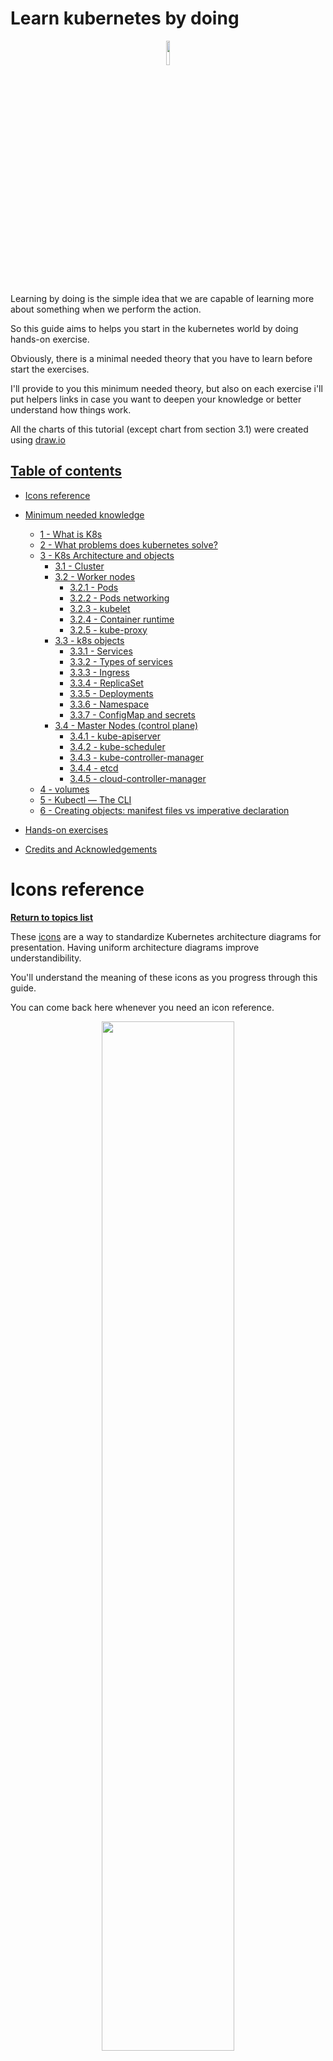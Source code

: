 # Learn kubernetes by doing

<p align="center">
  <img src="./assets/k8s-logo.png" width="10%">
</p>

Learning by doing is the simple idea that we are capable of learning more about something when we perform the action.

So this guide aims to helps you start in the kubernetes world by doing hands-on exercise.

Obviously, there is a minimal needed theory that you have to learn before start the exercises.

I'll provide to you this minimum needed theory, but also on each exercise i'll put helpers links in case you want to deepen your knowledge or better understand how things work.

All the charts of this tutorial (except chart from section 3.1) were created using [draw.io](https://app.diagrams.net/)

## [Table of contents](#table-of-contents)

- [Icons reference](#icons-reference)
- [Minimum needed knowledge](#minimum-needed-knowledge)
  - [1 - What is K8s](#1---what-is-k8s)
  - [2 - What problems does kubernetes solve?](#2---what-problems-does-kubernetes-solve)
  - [3 - K8s Architecture and objects](#3---k8s-architecture-and-objects)
      - [3.1 - Cluster](#31---cluster)
      - [3.2 - Worker nodes](#32---worker-nodes)
          - [3.2.1 - Pods](#321---pods)
          - [3.2.2 - Pods networking](#322---pods-networking)
          - [3.2.3 - kubelet](#323---kubelet)
          - [3.2.4 - Container runtime](#324---container-runtime)
          - [3.2.5 - kube-proxy](#325---kube-proxy)
      - [3.3 - k8s objects](#33---k8s-objects)
          - [3.3.1 - Services](#331---services)
          - [3.3.2 - Types of services](#332---types-of-services)
          - [3.3.3 - Ingress](#333---ingress)
          - [3.3.4 - ReplicaSet](#334---replicasets)
          - [3.3.5 - Deployments](#335---deployments)
          - [3.3.6 - Namespace](#336---namespaces)
          - [3.3.7 - ConfigMap and secrets](#337---configmap-and-secret)
      - [3.4 - Master Nodes (control plane)](#34---master-nodes-control-plane)
          - [3.4.1 - kube-apiserver](#341---kube-apiserver)
          - [3.4.2 - kube-scheduler](#342---kube-scheduler)
          - [3.4.3 - kube-controller-manager](#343---kube-controller-manager)
          - [3.4.4 - etcd](#344---etcd)
          - [3.4.5 - cloud-controller-manager](#345---cloud-controller-manager)
  - [4 - volumes](#4---volumes)   
  - [5 - Kubectl — The CLI](#5---kubectl---the-cli)  
  - [6 - Creating objects: manifest files vs imperative declaration](#6---creating-objects-manifest-files-vs-imperative-declaration)

- [Hands-on exercises](#hands-on-exercises)
- [Credits and Acknowledgements](#credits-and-acknowledgements)

# Icons reference
**[Return to topics list](#table-of-contents)**

These [icons](https://github.com/kubernetes/community/tree/master/icons) are a way to standardize Kubernetes architecture diagrams for presentation. Having uniform architecture diagrams improve understandibility.

You'll understand the meaning of these icons as you progress through this guide.

You can come back here whenever you need an icon reference.

<p align="center">
  <img src="./assets/k8s-icons-reference.png" width="65%">
</p>

# Minimum needed knowledge

## 1 - What is k8s?
**[Return to topics list](#table-of-contents)**

- Kubernetes (aka k8s) is an open source container orchestration framework. 
- It was originally developed by google
- It helps you manage containerized applications (be docker containers or some other technology)
- These applications can be made up of hundreds or maybe thousands of containers in different environments (physical machines, VMs, cloud, etc) 

## 2 - What problems does kubernetes solve?
**[Return to topics list](#table-of-contents)**

Kubernetes becomes very useful when you're working with microservices.

Just to remember, microservices are an application architecture that breaks an application into various small independent services that communicate with each other over well-defined APIs, unlike traditional monolithic architecture, where all processes are tightly coupled and run as a single service.

<p align="center">
  <img src="./assets/monolithic-vs-microservices.png" width="60%">
</p>

The rise of microservices caused increased usage of container technologies. These microservices are sometimes made up of hundreds or maybe even thousands of containers. 

Now managing those loads of containers across multiple environments using scripts and self-made tools can be really complex and sometimes even impossible.

So that specific scenario actually caused the need for having container orchestration technologies like Kubernetes.

Some of the problems that k8s solves are:

- **Microservices communication**: if you have an application made up of hundreds of Microservices, they need to efficiently and reliably communicate with each other. Kubernetes can take care of that (later you will understand how k8s do this).

- **high availability or no downtime**: high availability means that the application has no downtime so it's always accessible by the users. 

- **Horizontal scaling**: The workload on your application could increase and decrease abruptly in different moments. Sometimes you have to scaling up the replicas of a service to balance the workload, and after the overload you have scaling it down to keeps your costs low. Kubernetes can do that for you (auto scale).

- **Self healing**: Whenever one of the hundreds of services goes down due to fatal error, you’ll want to automatically instantiate a new, healthy replica of this service. Kubernetes can do this for you (self healing).

- **Automated rollouts and rollbacks**: Kubernetes can take care of deployment operations like the rollout of a new version of the application, and the rollback to a previous version. All of these operations can be performed reliably just by executing a couple of commands from a command line.

- **Secret and configuration management**: Kubernetes provides built-in mechanisms to effectively store and manage configuration (like environmental variables, database connections) across different environments (eg : production, test, development). It also allows for storing sensitive configuration data, meant to be kept secret in a special manner, so that accidental exposure of such data is minimized.


## 3 - K8s Architecture and objects

### 3.1 - Cluster
**[Return to topics list](#table-of-contents)**

**[Check icons reference](#icons-reference)**

A Kubernetes cluster consists of a set of worker machines (virtual or physical machines), called nodes, that run containerized applications.

Remember that containerized applications are applications that run in isolated runtime environments called containers. 

Containers encapsulate an application with all its dependencies, including system libraries, binaries, and configuration files (like Docker containers).

These are the components of a kubernetes cluster:

<p align="center">
  <img src="./assets/k8s-architecture.png" width="100%">
</p>

### 3.2 - Worker nodes
**[Return to topics list](#table-of-contents)**

**[Check icons reference](#icons-reference)**

- A node may be a virtual or physical machine, depending on the cluster.
- Every cluster has at least one worker node.
- Kubernetes runs your workload into the Worker Nodes. 
- This workload are containerized applications.
- On each node you'll find a set of pods (where containerized applications run) as well as 3 important daemons processes: kubelet, kube-proxy and the container runtime.
- Let's see what these components are.

<p align="center">
  <img src="./assets/k8s-worker-node.png" width="30%">
</p>

### 3.2.1 - Pods
**[Return to topics list](#table-of-contents)**

- The worker nodes host the pods. 
- Pods are the smallest deployable units of computing that you can create and manage in Kubernetes.
- A Pod contains one or more containers (not necessarily Docker containers), with shared storage and network resources.
- A Pod is usually meant to run one application container inside of it (but you can run multiple containers inside one pod). 
- For example, in a worker node you could have one pod that runs a database app, and another pod that runs some python app.
- Pods are ephemeral which means that they are not designed to run forever,so they can die very easily.
- I'ts recommended to have **no more than 110 pods per node** (checkout the [considerations for large clusters](https://kubernetes.io/docs/setup/best-practices/cluster-large/)).

### 3.2.2 - Pods networking

**[Return to topics list](#table-of-contents)**

**[Check icons reference](#icons-reference)**

- When pods are created, they are assigned with an unique IP address (**not the container** the pod gets the ip address).
- Containers inside a pod share the same network space, which means that, within the pod, containers can communicate with each other by using the localhost address.
- Also, each container inside a pod gets their own port.
- You can use this IP (and the corresponding port) to access the pod from anywhere within the Kubernetes cluster.
- So each pod can communicate with each other using that ip address, which is an internal ip address.

<p align="center">
  <img src="./assets/k8s-nodes-networking.png" width="100%">
</p>

### 3.2.3 - kubelet

**[Return to topics list](#table-of-contents)**

- The way k8s schedule and manage the pods is by using three processes that must be installed on every node.
- One of those processes is kubelet.
- The Kubelet is the Kubernetes agent whose responsibility is to interact with the container runtime to perform operations such as starting, stopping, maintaining containers and assigning resources from the node to the container like cpu, ram and storage resources.  

### 3.2.4 - Container runtime

**[Return to topics list](#table-of-contents)**

- The container runtime is responsible for managing the life cycle of each container running in the node. 
- After a pod is scheduled on the node, the container runtime pulls the images specified by the pod from the container registry (e.g Docker regitry, Google Cloud container registry, etc).
- When a pod is terminated, the container runtime kills the containers that belong to the pod.


### 3.2.5 - kube-proxy
**[Return to topics list](#table-of-contents)**

- Let’s say we have several pods with replicas running in our cluster.
- When a request reaches the k8s cluster, how is it forwarded to one of the underlying pods? By using the kube-proxy.
- The kube-proxy component is implemented as a network proxy and a load balancer. 
- It orchestrates the network to route requests to the appropriate pods. 
- kube-proxy **can only route traffic within a Kubernetes cluster**
- It routes traffic to the appropriate pod based on the associated service name and the port number of an incoming request (you'll learn more about services in the next section).

## 3.3 - k8s objects
**[Return to topics list](#table-of-contents)**

Kubernetes Objects are persistent entities in the Kubernetes system. Kubernetes uses these entities to represent the state of your cluster. 

There are many kind of objects: **pods, Deployments, services, ReplicaSets, etc**.

In k8s objects can be created from a YAML file using the command line, or even you can avoid this YAML file and use the command line passing some flags with values.

You'll learn more about this in the section : 

**Creating objects: manifest files vs imperative declaration**

### 3.3.1 - Services

**[Return to topics list](#table-of-contents)**

**[Check icons reference](#icons-reference)**

- Pods are constantly created and destroyed. This could happen for many reasons. For example when a pods crashes, or when bugs are fixed or new features are added to an application, etc. 
- In any case, the pod will die and a new one will get created in its place. When this happens **it will get assigned a new ip address**. 
- Obviously this is inconvenient because if you are communicating with that pod, you have to adjust the ip address every time the pod dies or restarts.
- **You need a way to reach the pods regardless of their ip address**. To solve this, Kubernetes introduces the concept of ```service```.
- A service is basically an abstraction layer, that **acts as a static ip address** that defines the access to a set of pods. 
- By using a service, you don’t access pods directly through their private IP addresses. 
- Instead, **a service select all the Pods matching certain criteria** (for example, a label) and the **kube-proxy** forwards the requests to those pods.
- The good thing here is that **the life cycles of service and the pod are not connected** so even if the pod dies, the service and its ip address will stay up so you don't have to change that endpoint anymore.


### 3.3.2 - Types of Services
**[Return to topics list](#table-of-contents)**

**[Check icons reference](#icons-reference)**


- If you want to expose the service externally, then you can use other types of services such as ```NodePort``` or ```LoadBalancer```. 
- However, the most common way to expose a service outside of your cluster is by using another  called ```Ingress```. Ingress is covered in upcoming sections.

**ClusterIP** 

- A ClusterIP service is the default Kubernetes service. 
- This service has a cluster-internal IP address, **which is only reachable from within the cluster**. 
- External traffic cannot hit a service of type ClusterIP directly
- To allow external traffic, you need to configure another kubernetes resource called **ingress** (you'll learn more about ingress in the next section).}
- Also you can interact with this type of service by using the command line with kube-proxy (this require to be authenticated into the cluster infrastructure).
- This type of service is useful for testing purposes (using the command line), or for private applications we don't want to expose to the internet.

<p align="center">
  <img src="./assets/k8s-ClusterIP.png" width="50%">
</p>


**NodePort**

- This type of service allows the external traffic to the worker nodes, by using a fixed port on each worker node. 
- It allocates a port from a range 30000–32767.
- NodePort configuration will automatically create the ClusterIP to route the traffic internally. 
- Users can access the service externally by using the IP address of the node and the exposed NodePort. 
- If you are running a service that doesn’t have to be always available, or you are very cost sensitive, this method will work for you. A good example of such an application is a demo app or something temporary.

<p align="center">
  <img src="./assets/k8s-NodePort.png" width="70%">
</p>


**LoadBalancer** 
- Used to expose the service externally using a cloud provider’s load balancer. 
- Clients send requests to the IP address of a network load balancer that will forward all traffic to your service.
- If you want to directly expose a service, this is the default method.
- The big downside is that each service you expose with a LoadBalancer will get its own IP address, and you have to pay for a LoadBalancer per exposed service, which can get expensive!

<p align="center">
  <img src="./assets/k8s-LoadBalancer.png" width="50%">
</p>

**Headless**

As you we said earlier, each connection to a the service is forwarded to one randomly selected backing pod. But, what happens if you want to talk with a group of Pods? or what happens if you want to talk directly with a specific pod?  Connecting through the service clearly isn’t the way to do this. 

  The solution here is to use a **Headless service**. For headless Services, a cluster IP is not allocated, kube-proxy does not handle these Services, and there is no load balancing or proxying done by the platform for them. Instead, Headless allows you to discover pod IPs through DNS lookups.

  Usually, when you perform a DNS lookup for a service, the DNS server returns a single IP — the service’s clusterIP. But if you tell Kubernetes you don’t need a cluster IP for your service (you do this by setting the clusterIP field to `None` in the service specification ), the DNS server will return multiple `A` records for the service, each pointing to the IP of an individual pod backing the service at that moment. 

  In these links you'll find two useful videos about services, types of services and networking:
    - [Kubernetes Services explained | ClusterIP vs NodePort vs LoadBalancer vs Headless Service](https://www.youtube.com/watch?v=T4Z7visMM4E&ab_channel=TechWorldwithNana)
    - [Pods and Containers - Kubernetes Networking | Container Communication inside the Pod](https://www.youtube.com/watch?v=5cNrTU6o3Fw&ab_channel=TechWorldwithNana)
    - [Kubernetes Services simply visually explained](https://medium.com/swlh/kubernetes-services-simply-visually-explained-2d84e58d70e5)


### 3.3.3 - Ingress

**[Return to topics list](#table-of-contents)**

**[Check icons reference](#icons-reference)**

- Individually exposing and managing services is inefficient and not scalable in large kubernetes clusters.
- That's how **ingress** becomes and the ideal solution.
- Ingress is an API object that provides routing rules to manage access to the services within a k8s cluster.
- **It acts as the entry point for the whole k8s cluster**, exposing multiple services under a single IP address, with a secure protocol and a domain name. 
- External request goes first to ingress and it does the forwarding then to the service.
- Some use cases of Kubernetes Ingress include:
  - Providing externally reachable URLs for services
  - Load balancing traffic
  - Offering name-based virtual hosting
  - Terminating SSL (secure sockets layer) or TLS (transport layer security)

Learn more about ingress in this tutorial:
  - [Kubernetes Ingress Tutorial for Beginners | simply explained | Kubernetes Tutorial 22](https://www.youtube.com/watch?v=80Ew_fsV4rM&t=128s&ab_channel=TechWorldwithNana)

<p align="center">
  <img src="./assets/k8s-ingress.png" width="70%">
</p>

### 3.3.4 - ReplicaSets
**[Return to topics list](#table-of-contents)**

- In simple words, the [replicaSet](https://kubernetes.io/docs/concepts/workloads/controllers/replicaset/) manages the replicas of a pod.
- You define the replicaSet specifications in a `.yml` manifest file with fields.
- One of the fields is a **selector** that specifies how to identify Pods it can acquire.
- Another field is the number of replicas, indicating how many Pods it should be maintaining.
- Finally you have a field where you define a pod template specifying the data of new Pods it should create to meet the number of replicas criteria.
- In the example below, ReplicaSet has 3 replicas. If for some reason pod-1,pod-2, or pod-3 dies, the replicaSet will make sure to initialise a new pod to maintain the correct and required number of replicas. Whereas if pod-4 were terminated, it would be gone forever.

```yml
# example YAML file to create a ReplicaSet object.
apiVersion: apps/v1 
kind: ReplicaSet # this field represents the type of Kubernetes object to be created.
metadata: # This is metadata about the object, such as its name, type, api version, annotations, and labels
  name: frontend
  labels:
    app: guestbook
    tier: frontend
spec: # spec means specification. Atributes of spec are specific to the kind!
  replicas: 3 # modify replicas according to your case
  selector:
    matchLabels:
      tier: frontend
  template: 
    # here start another configuration file. These lines below applies to a pod.
    metadata: # metadata about the pod
      labels:
        tier: frontend
    spec: # specifications about the pod
      containers:
      - name: php-redis
        image: gcr.io/google_samples/gb-frontend:v3
```

### 3.3.5 - Deployments
**[Return to topics list](#table-of-contents)**

- As you know, creating applications will always evolve some updates or changes.

- When we deploy a version of our application, we need a mechanism to update the containerised applications automatically, as doing this manually is an overwhelming process, particularly if you have tens, or many hundreds, of services. 

- The [Deployment](https://kubernetes.io/docs/concepts/workloads/controllers/deployment/) is a higher object in the hierarchy, that encapsulates replicaSets and pods. 

- Its [Deployment controller](https://kubernetes.io/docs/concepts/architecture/controller/) gives it the ability to monitor, manage and maintain the desired state of the application we want to deploy.

```yml
# example YAML file to create a Deployment object.
apiVersion: apps/v1
kind: Deployment
metadata:
  name: nginx-deployment
  labels:
    app: nginx
spec:
  replicas: 3
  selector:
    matchLabels:
      app: nginx
  template:
    metadata:
      labels:
        app: nginx
    spec:
      containers:
      - name: nginx
        image: nginx:1.14.2
        ports:
        - containerPort: 80
```
### 3.3.6 - Namespaces
**[Return to topics list](#table-of-contents)**

- [Namespaces](https://kubernetes.io/docs/concepts/overview/working-with-objects/namespaces/) are a way to organize clusters into virtual sub-clusters.

- They can be helpful to organise resources when different teams or projects share a Kubernetes cluster.

More about Namespaces in this video:
- [Kubernetes Namespaces Explained in 15 mins | Kubernetes Tutorial 21](https://www.youtube.com/watch?v=K3jNo4z5Jx8&ab_channel=TechWorldwithNana)

### 3.3.7 - ConfigMap and secret

**[Return to topics list](#table-of-contents)**

**[Check icons reference](#icons-reference)**

- As we said pods communicate with each other using a service 
- Supose an application with a database endpoint called `mongo-db-service` 
- For example if you want to update the endpoint of the service from  `mongo-db-service` to `mongo-db` you would do it in inside of the built image of the application. 
- So you'd have to rebuild the application with a new version and you have to push it to the repository (e.g Docker registry) and, then pull that new image in your pod and restart the whole thing. 

<p align="center">
  <img src="./assets/k8s-not-configMap.png" width="60%">
</p>

- It's little bit tedious for a small change like update the service name.
- For that purpose kubernetes has an object called ```configMap```
- It's an API object to store non-confidential data in key-value pairs.
- It acts as an external configuration to your application, so **Pods can consume configMaps as environment variables, command-line arguments, or as configuration files in volumes**.
- ConfigMap would usually contain configuration data like urls of a database, database user, etc.
- You just connect it to the pod so that pod gets the data that configMap contains and now if you change for example the endpoint of the service you just adjust the config map and that's it.


<p align="center">
  <img src="./assets/k8s-configMap.png" width="60%">
</p>


- Part of the external configuration can also be database username and password.
- Putting a password or other credentials in a configMap in a plain text format would be insecure. 
- For this purpose kubernetes has another component called ```secret```.
- Secret is just like configMap but the difference is that it's used to store secret data credentials. 
- Data is stored not in a plain text format but in base 64 encoded format.
- Like configMap you just add it to your pod so that pod can actually see those data and read from the secret. 

<p align="center">
  <img src="./assets/k8s-secret.png" width="60%">
</p>


### 3.4 - Master Nodes (control plane)
**[Return to topics list](#table-of-contents)**

**[Check icons reference](#icons-reference)**

The Control Plane or (Master Node) controls your K8s cluster, and it consists of multiple components that are responsible of managing that cluster.

The main components of a k8s master node are kube-apiserver, kube-scheduler, kube-controller-manager, etcd and cloud-controller-manager.

<p align="center">
  <img src="./assets/k8s-control-plane.png" width="50%">
</p>

### 3.4.1 - kube-apiserver

**[Return to topics list](#table-of-contents)**

**[Check icons reference](#icons-reference)**

- kube-apiserver is the primary interface to interact with your k8s cluster. 
- The kube-apiserver is like a cluster gateway which gets the initial request to the cluster. 
- To interact with the kube-apiserver you can use some client, like the UI kubernetes dashboard, the command line (e.g `kubectl`), or a kubernetes api. 
- It also acts as a gatekeeper for authentication to make sure that only authenticated and authorized requests get through to the cluster. 
- So whenever you want to schedule new pods, deploy new applications, create new service or any other components you have to talk to the kube-apiserver on the master node and the kube-apiserver then validate your request and if everything is fine then it will forward your request to other processes.

<p align="center">
  <img src="./assets/k8s-api-server.png" width="100%">
</p>

### 3.4.2 - kube-scheduler

**[Return to topics list](#table-of-contents)**

**[Check icons reference](#icons-reference)**

- Supose you send a request to the kube-apiserver to start or schedule a new component (let's say a pod).
- After the request is validated, it will be sent to the kube-scheduler, which has a logic to decide on which specific worker node the pod should be scheduled.
- First it will look at your request and see how much resources the pod will need, how much cpu, how much ram, etc.
- Then it's going to go through the worker nodes and see the available resources on each one of them and if it sees that one node is the least busy or has the most resources available it will schedule the new pod on that node. 
- An important point here is that scheduler just decides on which node a new pod will be scheduled, but the process that actually starts that pod is **kubelet**. 

<p align="center">
  <img src="./assets/k8s-scheduler.png" width="100%">
</p>


### 3.4.3 - kube-controller-manager

**[Return to topics list](#table-of-contents)**

**[Check icons reference](#icons-reference)**

- What happens when a pod or any component dies on a node? There must be a way to detect that and then reschedule those components as soon as possible.
- Here comes the controller manager in action. It contains multiple logical controllers to track and handle the state of K8s objects.
- For example when a pod dies, the controller manager detects that and tries to recover the cluster state as soon as possible and for that it makes a request to the scheduler to reschedule those dead pods.
- Then the scheduler decides based on the resource calculation which worker nodes should restart those pods again and makes requests to the corresponding kubelet process on those worker nodes to actually restart the pods.

<p align="center">
  <img src="./assets/k8s-controller-manager.png" width="100%">
</p>

### 3.4.4 - etcd

**[Return to topics list](#table-of-contents)**

**[Check icons reference](#icons-reference)**

- It's a key value store that K8s uses as its data store for the cluster state. 
- You can think of it as a cluster brain, because every change in the cluster will be saved or updated into this key value store of etcd, and all of the seen mechanism (the scheduler, the controller manager, etc) works because of its data.
- For example, how does scheduler know what resources are available on on each worker node? or how does the controller manager know that a cluster state changed in some way? All of this information is stored in etcd cluster.
- What is not stored in the etcd key value store is the actual application data for example if you have a database application running inside of the cluster, the data will be stored somewhere else not in the etcd. 
- etcd is just a cluster state information which is used for master processes to communicate with their work processes and vice versa.
- You can see that **master nodes are absolutely crucial for the cluster operation**, especially the etcd store which contains some data that must be reliably stored or replicated. 
- So in practice kubernetes cluster is usually made up of multiple masters where each master node runs its master processes, where the kube-apiserver is load balanced and the etcd store forms a distributed storage across all the master nodes.

<p align="center">
  <img src="./assets/k8s-two-master-nodes.png" width="50%">
</p>


### 3.4.5 - cloud-controller-manager

**[Return to topics list](#table-of-contents)**

- Provides an interface between K8s and different cloud platforms. It’s only used when using cloud-based resources alongside K8s.


### 4 - Volumes

**[Return to topics list](#table-of-contents)**

**[Check icons reference](#icons-reference)**

- Supose we have a database service in our application, where we save some data.
- If the database container or the pod gets restarted the data would be gone.
- That's problematic and inconvenient because you want your database data to be persisted reliably long term.
- The way to do this is with another component of kubernetes called ```volumes```
- It basically attaches a physical storage to your pod and **that storage could be either on a local machine** (meaning on the same server node where the pod is running) or it could be on a **remote storage outside of the kubernetes cluster**, like a cloud storage or some on-premise storage. 
- You just have an external reference on it. 
- So now when the database pod or container gets restarted all the data will be there persisted.
- It's important to understand that a ```kubernetes cluster doesn't manage any data persistence```, which means that you are responsible for backing up the data replicating and managing it and making sure that it's kept on a proper hardware.


<p align="center">
  <img src="./assets/k8s-volumes.png" width="60%">
</p>

## 5 - Kubectl - The CLI
**[Return to topics list](#table-of-contents)**

- There are 3 main tools to interact with a k8s cluster.
- You can have a UI like a dashboard, the kubernetes api or a command line tool like `kubectl`.
- [Kubectl](https://kubernetes.io/docs/tasks/tools/#kubectl) is a command line tool for kubernetes cluster. 
- It's the most powerful of all the three clients because with kubectl you can basically do anything in the kubernetes cluster.
- An important thing to note here is that kubectl isn't just for local clusters. If you have a cloud cluster or a hybrid cluster, kubectl is the tool to use to interact with them.

Here, we’ll cover some of the most frequently used commands you’ll need:

```bash
# kubectl get: lists objects within the Kubernetes cluster.
$ kubectl get <object type> <object name> -o <output> --sort-by <JSONPath> --selector <selector>

# kubectl describe: get detailed information about a given object.
$ kubectl describe <object type> <object name>

# kubectl create: to create objects by providing a YAML file, with -f to create an object from a YAML descriptor stored in the file.
$ kubectl create -f <file name>

# kubectl apply: same as create, but will update the object if it exists. It also stores the last-applied-configuration annotation.
$ kubectl apply -f <file name>

#kubectl delete: delete objects from the cluster.
$ kubectl delete <object type> <object name>
```

## 6 - Creating objects: manifest files vs imperative declaration
**[Return to topics list](#table-of-contents)**

- Usually, for creating objects in K8s you can choose between two methods: the declarative one and the imperative one.

-  In the declarative method, you have to create a `YAML` file and run `kubectl apply/create/delete -f file.yaml` command to do the job. Here an example of YAML file:

```yaml
apiVersion: v1 # version of the k8s object, depend on the project (v1, apps,v1, etc). run kubectl api-versions to see a complete a list.
kind: Pod  # type of Kubernetes object to be created (Pod, Deployment, ReplicaSet, etc)
metadata: # This is metadata about the object, such as its name, type, api version, annotations, and labels
 name: nginx 
 namespace: dev-ns
labels: 
  type : backend 
spec : # spec means specification. Atributes of spec are specific to the kind!
  # here start another configuration file. These lines below applies to a pod.
  containers: 
    - image: nginx
      name: nginx-pod
    dnsPolicy: ClusterFirst
    restartPolicy: Always
```

More about kubernetes manifest files in these links:

  - [Understanding the Kubernetes manifest](https://medium.com/@sujithabdulrahim/understanding-the-kubernetes-manifest-e96d680f2a11)
  - [Kubernetes YAML File Explained - Deployment and Service | Kubernetes Tutorial 19](https://www.youtube.com/watch?v=qmDzcu5uY1I&t=312s&ab_channel=TechWorldwithNana)

- In the imperative method, you can run kubectl commands to interact with the cluster. This is useful if you need to quickly spinning things up using kubectl directly to experiment. 

Here an example:

```
$ kubectl run nginx --image=nginx
pod/nginx created

$ kubectl get pods 
NAME    READY   STATUS    RESTARTS   AGE
nginx   1/1     Running   0          58s
```

# Hands-on exercises

**[Return to topics list](#table-of-contents)**

- **[1. Local setup and first k8s cluster](./exercises/exercise-1.md)**
- **[2. Deploying postgres and adminer in a k8s cluster](./exercises/exercise-2.md)**


# Credits and Acknowledgements

The main sources for the above information are:

- [Kubernetes official documentation](https://kubernetes.io/)
- [Kubernetes Icons Set](https://github.com/kubernetes/community/tree/master/icons)
- [Kubernetes Patterns - Reusable Elements for Designing Cloud-Native Applications](https://www.redhat.com/cms/managed-files/cm-oreilly-kubernetes-patterns-ebook-f19824-201910-en.pdf)
- [Kubernetes — What Is It, What Problems Does It Solve and How Does It Compare With Alternatives?](https://eng.zemosolabs.com/kubernetes-what-is-it-what-problems-does-it-solve-how-does-it-compare-with-its-alternatives-937fe80b754f)
- [Kubernetes Tutorial for Beginners [FULL COURSE in 4 Hours]](https://www.youtube.com/watch?v=X48VuDVv0do&ab_channel=TechWorldwithNana)
- [KUBERNETES De NOVATO a PRO! (CURSO COMPLETO EN ESPAÑOL)](https://www.youtube.com/watch?v=DCoBcpOA7W4&t=4164s&ab_channel=PeladoNerd)
- [Understanding the Kubernetes manifest](https://medium.com/@sujithabdulrahim/understanding-the-kubernetes-manifest-e96d680f2a11)
- [Kubernetes Objects](https://chkrishna.medium.com/kubernetes-objects-e0a8b93b5cdc)
- [HOW DO APPLICATIONS RUN ON KUBERNETES?](https://thenewstack.io/how-do-applications-run-on-kubernetes/)
- [Exposing Applications for Internal Access](https://kubebyexample.com/en/learning-paths/application-development-kubernetes/lesson-3-networking-kubernetes/exposing#)
- [Getting Started with K8s: Core Concepts](https://edgehog.blog/getting-started-with-k8s-core-concepts-135fb570462e)
- [What is a headless service, what does it do/accomplish, and what are some legitimate use cases for it?](https://stackoverflow.com/questions/52707840/what-is-a-headless-service-what-does-it-do-accomplish-and-what-are-some-legiti)
- [https://github.com/jgraph/drawio-libs](https://github.com/jgraph/drawio-libs)
- [Kubernetes NodePort vs LoadBalancer vs Ingress? When should I use what?](https://medium.com/google-cloud/kubernetes-nodeport-vs-loadbalancer-vs-ingress-when-should-i-use-what-922f010849e0)
- [Connecting Kube cluster through proxy and clusterIP?](https://stackoverflow.com/questions/58269082/connecting-kube-cluster-through-proxy-and-clusterip)